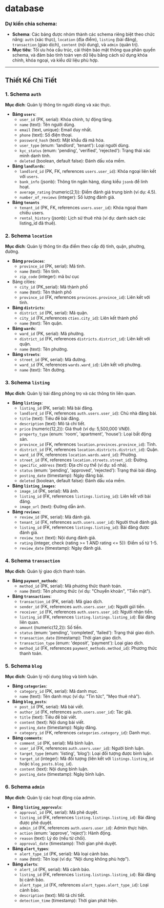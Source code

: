 # database
### Dự kiến chia schema:

- **Schema**: Các bảng được nhóm thành các schema riêng biệt theo chức năng: `auth` (xác thực), `location` (địa điểm), `listing` (bài đăng), `transaction` (giao dịch), `content` (nội dung), và `admin` (quản trị).
- **Mục tiêu**: Tối ưu hóa cấu trúc, cải thiện bảo mật thông qua phân quyền schema, và đảm bảo tính toàn vẹn dữ liệu bằng cách sử dụng khóa chính, khóa ngoại, và kiểu dữ liệu phù hợp.

---

## Thiết Kế Chi Tiết

### 1. Schema `auth`

**Mục đích**: Quản lý thông tin người dùng và xác thực.

- **Bảng `users`**:
    - `user_id` (PK, serial): Khóa chính, tự động tăng.
    - `name` (text): Tên người dùng.
    - `email` (text, unique): Email duy nhất.
    - `phone` (text): Số điện thoại.
    - `password_hash` (text): Mật khẩu đã mã hóa.
    - `user_type` (enum: 'landlord', 'tenant'): Loại người dùng.
    - `kyc_status` (enum: 'pending', 'verified', 'rejected'): Trạng thái xác minh danh tính.
    - `deleted` (boolean, default false): Đánh dấu xóa mềm.
- **Bảng `landlords`**:
    - `landlord_id` (PK, FK, references `users.user_id`): Khóa ngoại liên kết với `users`.
    - `bank_info` (jsonb): Thông tin ngân hàng, dùng kiểu `jsonb` để linh hoạt.
    - `average_rating` (numeric(2,1)): Điểm đánh giá trung bình (ví dụ: 4.5).
    - `number_of_reviews` (integer): Số lượng đánh giá.
- **Bảng `tenants`**
    - `tenant_id` (PK, FK, references `users.user_id`): Khóa ngoại tham chiếu users.
    - `rental_history` (jsonb): Lịch sử thuê nhà (ví dụ: danh sách các listing_id đã thuê).

### 2. Schema `location`

**Mục đích**: Quản lý thông tin địa điểm theo cấp độ tỉnh, quận, phường, đường.

- **Bảng `provinces`**:
    - `province_id` (PK, serial): Mã tỉnh.
    - `name` (text): Tên tỉnh.
    - `zip_code` (integer): mã bư cục
- Bảng cities:
    - `city_id` (PK_serial): Mã thành phố
    - `name` (text): Tên thành phố
    - `province_id` (FK, references `provinces.province_id`): Liên kết với tỉnh.
- **Bảng `districts`**:
    - `district_id` (PK, serial): Mã quận.
    - `city_id` (FK_references `cties.city_id`): Liên kết thành phố
    - `name` (text): Tên quận.
- **Bảng `wards`**:
    - `ward_id` (PK, serial): Mã phường.
    - `district_id` (FK, references `districts.district_id`): Liên kết với quận.
    - `name` (text): Tên phường.
- **Bảng `streets`**:
    - `street_id` (PK, serial): Mã đường.
    - `ward_id` (FK, references `wards.ward_id`): Liên kết với phường.
    - `name` (text): Tên đường.

### 3. Schema `listing`

**Mục đích**: Quản lý bài đăng phòng trọ và các thông tin liên quan.

- **Bảng `listings`**:
    - `listing_id` (PK, serial): Mã bài đăng.
    - `landlord_id` (FK, references `auth.users.user_id`): Chủ nhà đăng bài.
    - `title` (text): Tiêu đề bài đăng.
    - `description` (text): Mô tả chi tiết.
    - `price` (numeric(12,2)): Giá thuê (ví dụ: 5,500,000 VNĐ).
    - `property_type` (enum: 'room', 'apartment', 'house'): Loại bất động sản.
    - `province_id` (FK, references `location.provinces.province_id`): Tỉnh.
    - `district_id` (FK, references `location.districts.district_id`): Quận.
    - `ward_id` (FK, references `location.wards.ward_id`): Phường.
    - `street_id` (FK, references `location.streets.street_id`): Đường.
    - `specific_address` (text): Địa chỉ cụ thể (ví dụ: số nhà).
    - `status` (enum: 'pending', 'approved', 'rejected'): Trạng thái bài đăng.
    - `posting_date` (timestamp): Ngày đăng bài.
    - `deleted` (boolean, default false): Đánh dấu xóa mềm.
- **Bảng `listing_images`**:
    - `image_id` (PK, serial): Mã ảnh.
    - `listing_id` (FK, references `listings.listing_id`): Liên kết với bài đăng.
    - `image_url` (text): Đường dẫn ảnh.
- **Bảng `reviews`**:
    - `review_id` (PK, serial): Mã đánh giá.
    - `tenant_id` (FK, references `auth.users.user_id`): Người thuê đánh giá.
    - `listing_id` (FK, references `listings.listing_id`): Bài đăng được đánh giá.
    - `review_text` (text): Nội dung đánh giá.
    - `rating` (integer, check (rating >= 1 AND rating <= 5)): Điểm số từ 1-5.
    - `review_date` (timestamp): Ngày đánh giá.

### 4. Schema `transaction`

**Mục đích**: Quản lý giao dịch thanh toán.

- **Bảng `payment_methods`**:
    - `method_id` (PK, serial): Mã phương thức thanh toán.
    - `name` (text): Tên phương thức (ví dụ: "Chuyển khoản", "Tiền mặt").
- **Bảng `transactions`**:
    - `transaction_id` (PK, serial): Mã giao dịch.
    - `sender_id` (FK, references `auth.users.user_id`): Người gửi tiền.
    - `receiver_id` (FK, references `auth.users.user_id`): Người nhận tiền.
    - `listing_id` (FK, references `listing.listings.listing_id`): Bài đăng liên quan.
    - `amount` (numeric(12,2)): Số tiền.
    - `status` (enum: 'pending', 'completed', 'failed'): Trạng thái giao dịch.
    - `transaction_date` (timestamp): Thời gian giao dịch.
    - `transaction_type` (enum: 'deposit', 'payment'): Loại giao dịch.
    - `method_id` (FK, references `payment_methods.method_id`): Phương thức thanh toán.

### 5. Schema `blog`

**Mục đích**: Quản lý nội dung blog và bình luận.

- **Bảng `categories`**:
    - `category_id` (PK, serial): Mã danh mục.
    - `name` (text): Tên danh mục (ví dụ: "Tin tức", "Mẹo thuê nhà").
- **Bảng `blog_posts`**:
    - `post_id` (PK, serial): Mã bài viết.
    - `author_id` (FK, references `auth.users.user_id`): Tác giả.
    - `title` (text): Tiêu đề bài viết.
    - `content` (text): Nội dung bài viết.
    - `posting_date` (timestamp): Ngày đăng.
    - `category_id` (FK, references `categories.category_id`): Danh mục.
- **Bảng `comments`**:
    - `comment_id` (PK, serial): Mã bình luận.
    - `user_id` (FK, references `auth.users.user_id`): Người bình luận.
    - `target_type` (enum: 'listing', 'blog'): Loại đối tượng được bình luận.
    - `target_id` (integer): Mã đối tượng (liên kết với `listings.listing_id` hoặc `blog_posts.blog_id`).
    - `content` (text): Nội dung bình luận.
    - `posting_date` (timestamp): Ngày bình luận.

### 6. Schema `admin`

**Mục đích**: Quản lý các hoạt động của admin.

- **Bảng `listing_approvals`**:
    - `approval_id` (PK, serial): Mã phê duyệt.
    - `listing_id` (FK, references `listing.listings.listing_id`): Bài đăng được phê duyệt.
    - `admin_id` (FK, references `auth.users.user_id`): Admin thực hiện.
    - `action` (enum: 'approve', 'reject'): Hành động.
    - `reason` (text): Lý do (nếu từ chối).
    - `approval_date` (timestamp): Thời gian phê duyệt.
- **Bảng `alert_types`**:
    - `alert_type_id` (PK, serial): Mã loại cảnh báo.
    - `name` (text): Tên loại (ví dụ: "Nội dung không phù hợp").
- **Bảng `alerts`**:
    - `alert_id` (PK, serial): Mã cảnh báo.
    - `listing_id` (FK, references `listing.listings.listing_id`): Bài đăng bị cảnh báo.
    - `alert_type_id` (FK, references `alert_types.alert_type_id`): Loại cảnh báo.
    - `description` (text): Mô tả chi tiết.
    - `detection_time` (timestamp): Thời gian phát hiện.
